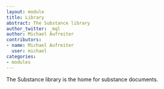 ```yaml
---
layout: module
title: Library
abstract: The Substance library
author_twitter: _mql
author: Michael Aufreiter
contributors:
- name: Michael Aufreiter
  user: michael
categories:
- modules
---
```


The Substance library is the home for substance documents.